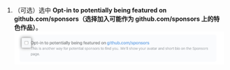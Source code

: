 1. （可选）选中 **Opt-in to potentially being featured on github.com/sponsors（选择加入可能作为 github.com/sponsors 上的特色作品）**。 ![选择加入特色作品复选框](/assets/images/help/sponsors/opt-in-to-being-featured.png)